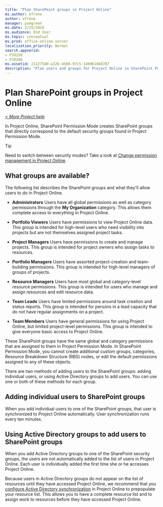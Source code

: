 ```yaml
---
title: "Plan SharePoint groups in Project Online"
ms.author: efrene
author: efrene
manager: pamgreen
ms.date: 2/25/2016
ms.audience: End User
ms.topic: conceptual
ms.prod: office-online-server
localization_priority: Normal
search.appverid:
- PJO150
- PJO160
ms.assetid: 212275d0-a32b-4560-97c5-1499616b8787
description: "Plan users and groups for Project Online in SharePoint Permission Mode."
---
```


# Plan SharePoint groups in Project Online

 *[\< More Project help](project-help.md)* 
  
In Project Online, SharePoint Permission Mode creates SharePoint groups that directly correspond to the default security groups found in Project Permission Mode.
  
> [!TIP]
>  Need to switch between security modes? Take a look at [Change permission management in Project Online](change-permission-management-in-project-online.md). 
  
## What groups are available?
<a name="__top"> </a>

The following list describes the SharePoint groups and what they'll allow users to do in Project Online.
  
- **Administrators** Users have all global permissions as well as category permissions through the **My Organization** category. This allows them complete access to everything in Project Online. 
    
- **Portfolio Viewers** Users have permissions to view Project Online data. This group is intended for high-level users who need visibility into projects but are not themselves assigned project tasks. 
    
- **Project Managers** Users have permissions to create and manage projects. This group is intended for project owners who assign tasks to resources. 
    
- **Portfolio Managers** Users have assorted project-creation and team-building permissions. This group is intended for high-level managers of groups of projects. 
    
- **Resource Managers** Users have most global and category-level resource permissions. This group is intended for users who manage and assign resources and edit resource data. 
    
- **Team Leads** Users have limited permissions around task creation and status reports. This group is intended for persons in a lead capacity that do not have regular assignments on a project. 
    
- **Team Members** Users have general permissions for using Project Online, but limited project-level permissions. This group is intended to give everyone basic access to Project Online. 
    
These SharePoint groups have the same global and category permissions that are assigned to them in Project Permission Mode. In SharePoint Permission Mode, you cannot create additional custom groups, categories, Resource Breakdown Structure (RBS) nodes, or edit the default permissions assigned to any of these objects.
  
There are two methods of adding users to the SharePoint groups: adding individual users, or using Active Directory groups to add users. You can use one or both of these methods for each group.
  
## Adding individual users to SharePoint groups
<a name="__top"> </a>

When you add individual users to one of the SharePoint groups, that user is synchronized to Project Online automatically. User synchronization runs every ten minutes.
  
## Using Active Directory groups to add users to SharePoint groups
<a name="__top"> </a>

When you add Active Directory groups to one of the SharePoint security groups, the users are not automatically added to the list of users in Project Online. Each user is individually added the first time she or he accesses Project Online. 
  
Because users in Active Directory groups do not appear on the list of resources until they have accessed Project Online, we recommend that you [configure Active Directory synchronization](configure-the-resource-center.md) in Project Online to prepopulate your resource list. This allows you to have a complete resource list and to assign work to resources before they have accessed Project Online. 
  

